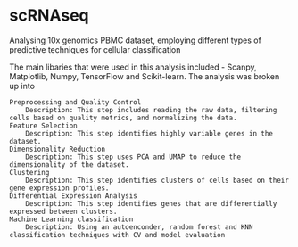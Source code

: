 # scRNAseq
Analysing 10x genomics PBMC dataset, employing different types of predictive techniques for cellular classification

The main libaries that were used in this analysis included - Scanpy, Matplotlib, Numpy, TensorFlow and Scikit-learn. The analysis was broken up into 

    Preprocessing and Quality Control
        Description: This step includes reading the raw data, filtering cells based on quality metrics, and normalizing the data.
    Feature Selection
        Description: This step identifies highly variable genes in the dataset.
    Dimensionality Reduction
        Description: This step uses PCA and UMAP to reduce the dimensionality of the dataset.
    Clustering
        Description: This step identifies clusters of cells based on their gene expression profiles.
    Differential Expression Analysis
        Description: This step identifies genes that are differentially expressed between clusters.
    Machine Learning classification
        Description: Using an autoenconder, random forest and KNN classification techniques with CV and model evaluation 
